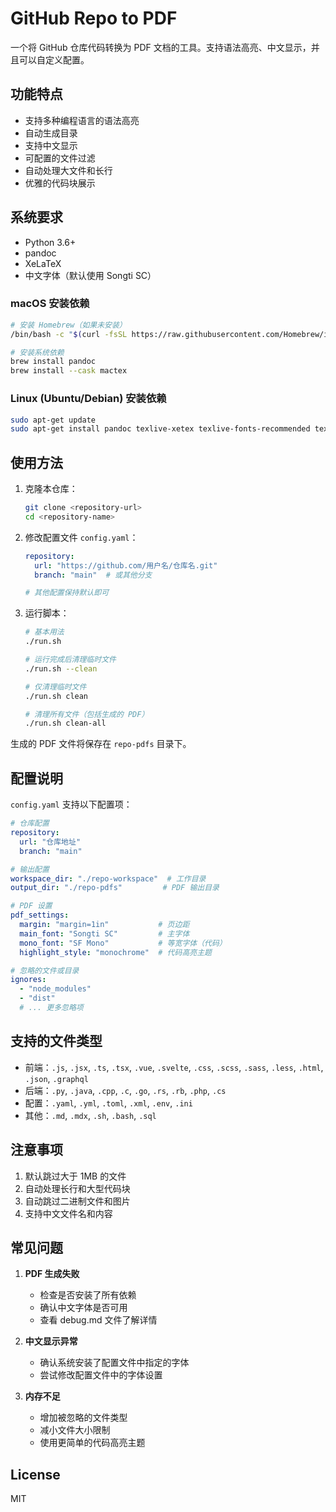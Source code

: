 # GitHub Repo to PDF

一个将 GitHub 仓库代码转换为 PDF 文档的工具。支持语法高亮、中文显示，并且可以自定义配置。

## 功能特点

- 支持多种编程语言的语法高亮
- 自动生成目录
- 支持中文显示
- 可配置的文件过滤
- 自动处理大文件和长行
- 优雅的代码块展示

## 系统要求

- Python 3.6+
- pandoc
- XeLaTeX
- 中文字体（默认使用 Songti SC）

### macOS 安装依赖

```bash
# 安装 Homebrew（如果未安装）
/bin/bash -c "$(curl -fsSL https://raw.githubusercontent.com/Homebrew/install/HEAD/install.sh)"

# 安装系统依赖
brew install pandoc
brew install --cask mactex
```

### Linux (Ubuntu/Debian) 安装依赖

```bash
sudo apt-get update
sudo apt-get install pandoc texlive-xetex texlive-fonts-recommended texlive-fonts-extra
```

## 使用方法

1. 克隆本仓库：
   ```bash
   git clone <repository-url>
   cd <repository-name>
   ```

2. 修改配置文件 `config.yaml`：
   ```yaml
   repository:
     url: "https://github.com/用户名/仓库名.git"
     branch: "main"  # 或其他分支

   # 其他配置保持默认即可
   ```

3. 运行脚本：
   ```bash
   # 基本用法
   ./run.sh

   # 运行完成后清理临时文件
   ./run.sh --clean

   # 仅清理临时文件
   ./run.sh clean

   # 清理所有文件（包括生成的 PDF）
   ./run.sh clean-all
   ```

生成的 PDF 文件将保存在 `repo-pdfs` 目录下。

## 配置说明

`config.yaml` 支持以下配置项：

```yaml
# 仓库配置
repository:
  url: "仓库地址"
  branch: "main"

# 输出配置
workspace_dir: "./repo-workspace"  # 工作目录
output_dir: "./repo-pdfs"         # PDF 输出目录

# PDF 设置
pdf_settings:
  margin: "margin=1in"           # 页边距
  main_font: "Songti SC"         # 主字体
  mono_font: "SF Mono"           # 等宽字体（代码）
  highlight_style: "monochrome"  # 代码高亮主题

# 忽略的文件或目录
ignores:
  - "node_modules"
  - "dist"
  # ... 更多忽略项
```

## 支持的文件类型

- 前端：`.js`, `.jsx`, `.ts`, `.tsx`, `.vue`, `.svelte`, `.css`, `.scss`, `.sass`, `.less`, `.html`, `.json`, `.graphql`
- 后端：`.py`, `.java`, `.cpp`, `.c`, `.go`, `.rs`, `.rb`, `.php`, `.cs`
- 配置：`.yaml`, `.yml`, `.toml`, `.xml`, `.env`, `.ini`
- 其他：`.md`, `.mdx`, `.sh`, `.bash`, `.sql`

## 注意事项

1. 默认跳过大于 1MB 的文件
2. 自动处理长行和大型代码块
3. 自动跳过二进制文件和图片
4. 支持中文文件名和内容

## 常见问题

1. **PDF 生成失败**
   - 检查是否安装了所有依赖
   - 确认中文字体是否可用
   - 查看 debug.md 文件了解详情

2. **中文显示异常**
   - 确认系统安装了配置文件中指定的字体
   - 尝试修改配置文件中的字体设置

3. **内存不足**
   - 增加被忽略的文件类型
   - 减小文件大小限制
   - 使用更简单的代码高亮主题

## License

MIT 
